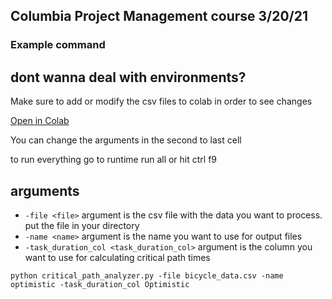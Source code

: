 ## Columbia Project Management course 3/20/21


### Example command

## dont wanna deal with environments?

Make sure to add or modify the csv files to colab in order to see changes

[Open in Colab](https://colab.research.google.com/github/dgonier/critical_path_project_mgmt/blob/master/critical_path_notebook.ipynb)

You can change the arguments in the second to last cell

to run everything go to runtime run all or hit ctrl f9

## arguments
* ``-file <file>`` argument is the csv file with the data you want to process. put the file in your directory
* ``-name <name>`` argument is the name you want to use for output files
* ``-task_duration_col <task_duration_col>`` argument is the column you want to use for calculating critical path times

```python critical_path_analyzer.py -file bicycle_data.csv -name optimistic -task_duration_col Optimistic```
